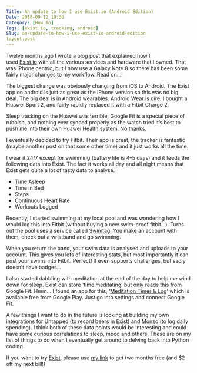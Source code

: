 ```yaml
---
Title: An update to how I use Exist.io (Android Edition)
Date: 2018-09-12 19:30
Category: [How To]
Tags: [exist.io, tracking, android]
Slug: an-update-to-how-i-use-exist-io-android-edition
layout:post
---
```


Twelve months ago I wrote a blog post that explained how I used [Exist.io](https://exist.io/?referred_by=jamesleighton) with all the various services and hardware that I owned. That was iPhone centric, but I now use a Galaxy Note 8 so there has been some fairly major changes to my workflow. Read on…!

The biggest change was obviously changing from iOS to Android. The Exist app on android is just as great as the iPhone version so this was no big deal. The big deal is in Android wearables. Android Wear is dire. I bought a Huawei Sport 2, and fairly rapidly replaced it with a Fitbit Charge 2.

Sleep tracking on the Huawei was terrible, Google Fit is a special piece of rubbish, and nothing ever synced properly as the watch tried it’s best to push me into their own Huawei Health system. No thanks.

I eventually decided to try Fitbit. Their app is great, the tracker is fantastic (maybe another post on that some other time) and it just works all the time.

I wear it 24/7 except for swimming (battery life is 4–5 days) and it feeds the following data into Exist. The fact it works all day and all night means that Exist gets quite a lot of tasty data to analyse.

- Time Asleep
- Time in Bed
- Steps
- Continuous Heart Rate
- Workouts Logged

Recently, I started swimming at my local pool and was wondering how I would log this into Fitbit (without buying a new swim-proof fitbit…). Turns out the pool uses a service called [Swimtag](http://www.seeyourswim.com/). You make an account with them, check out a wristband and go swimming.

When you return the band, your swim data is analysed and uploads to your account. This gives you lots of interesting stats, but most importantly it can post your swims into Fitbit. Perfect! It even supports challenges, but sadly doesn’t have badges…

I also started dabbling with meditation at the end of the day to help me wind down for sleep. Exist can store ‘time meditating’ but only reads this from Google Fit. Hmm… I found an app for this, ‘[Meditation Timer & Log](https://play.google.com/store/apps/details?id=com.telesoftas.meditationtimer)’ which is available free from Google Play. Just go into settings and connect Google Fit.

A few things I want to do in the future is looking at building my own integrations for Untapped (to record beers in Exist) and Monzo (to log daily spending). I think both of these data points would be interesting and could have some curious correlations to sleep, mood and others. These are on my list of things to do when I eventually get around to delving back into Python coding.

If you want to try [Exist](https://exist.io/?referred_by=jamesleighton), please use [my link](https://exist.io/?referred_by=jamesleighton) to get two months free (and $2 off my next bill!)